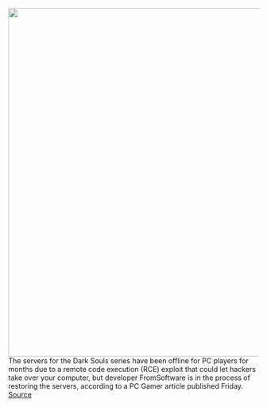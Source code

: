 <img src='https://cdn.vox-cdn.com/thumbor/IPyXRzIA92NySNxRMMqySHA_JbY=/0x0:1920x1080/1200x800/filters:focal(807x387:1113x693)/cdn.vox-cdn.com/uploads/chorus_image/image/70918239/ss_12c4d9a3c04d6d340ffea9335441eb2ad84e0028.0.jpeg' width='700px' /><br/>
The servers for the Dark Souls series have been offline for PC players for months due to a remote code execution (RCE) exploit that could let hackers take over your computer, but developer FromSoftware is in the process of restoring the servers, according to a PC Gamer article published Friday.
<a href='https://www.theverge.com/2022/5/27/23144740/fromsoftware-restoring-dark-souls-online-servers'> Source <a/>